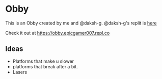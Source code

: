 # Obby
This is an Obby created by me and @daksh-g. @daksh-g's replit is [here](https://replit.com/@dakshg)

Check it out at https://obby.epicgamer007.repl.co

## Ideas

* Platforms that make u slower
* platforms that break after a bit.
* Lasers